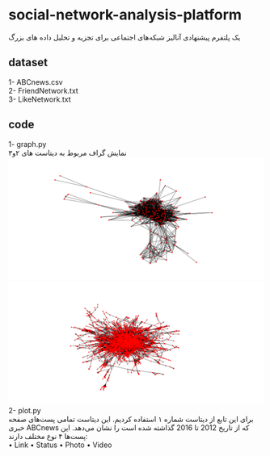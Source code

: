 # social-network-analysis-platform
یک پلتفرم پیشنهادی آنالیز شبکه‌های اجتماعی برای تجزیه و تحلیل داده های بزرگ
## dataset
1- ABCnews.csv <br />
2- FriendNetwork.txt <br />
3- LikeNetwork.txt
## code
1- graph.py
<br />
نمایش گراف مربوط به دیتاست های ۲و۳
![](https://raw.githubusercontent.com/rahmatjafari/social-network-analysis-platform/master/output/friends.png)
![](https://raw.githubusercontent.com/rahmatjafari/social-network-analysis-platform/master/output/mutual%20likes.png)
2- plot.py <br />
برای این تابع از دیتاست شماره ۱ استفاده کردیم. این دیتاست تمامی پست‌های صفحه خبری ABCnews که از تاریخ 2012 تا 2016 گذاشته شده است را نشان می‌دهد. این پست‌ها ۴ نوع مختلف دارند:
<br />
•	Link
•	Status
•	Photo
•	Video

